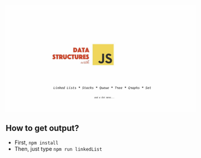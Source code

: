 ![](media/dswithjs.jpg)

## How to get output?

- First, `npm install`
- Then, just type `npm run linkedList` 
